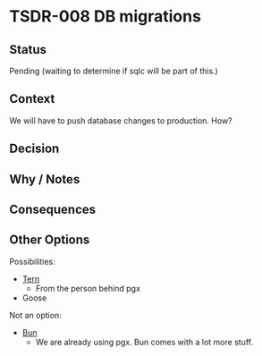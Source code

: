 # TSDR-008 DB migrations  

## Status

Pending (waiting to determine if sqlc will be part of this.)

## Context

We will have to push database changes to production. How?

## Decision



## Why / Notes



## Consequences



## Other Options

Possibilities:
- [Tern](https://github.com/jackc/tern)
  - From the person behind pgx
- Goose

Not an option:
- [Bun](https://bun.uptrace.dev/guide/)
  - We are already using pgx. Bun comes with a lot more stuff.
